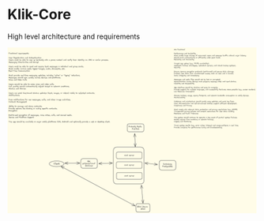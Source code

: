 # Klik-Core

High level architecture and requirements

![High level architecture](high-level-architecture.excalidraw.png)